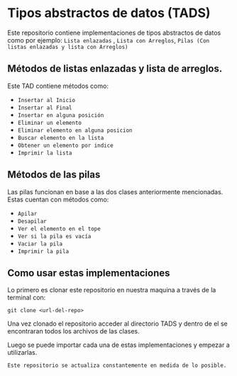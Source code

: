 
# Tipos abstractos de datos (TADS)

Este repositorio contiene implementaciones de tipos abstractos de datos como por ejemplo:
`Lista enlazadas` , `Lista con Arreglos`, `Pilas (Con listas enlazadas y lista con Arreglos)`




## Métodos de listas enlazadas y lista de arreglos.

Este TAD contiene métodos como:
- `Insertar al Inicio`
- `Insertar al Final`
- `Insertar en alguna posición`
- `Eliminar un elemento`
- `Eliminar elemento en alguna posicion`
- `Buscar elemento en la lista`
- `Obtener un elemento por indice`
- `Imprimir la lista`


## Métodos de las pilas

Las pilas funcionan en base a las dos clases anteriormente mencionadas.
Estas cuentan con métodos como:
- `Apilar`
- `Desapilar`
- `Ver el elemento en el tope`
- `Ver si la pila es vacía`
- `Vaciar la pila`
- `Imprimir la pila`
## Como usar estas implementaciones
Lo primero es clonar este repositorio en nuestra maquina a través de la terminal con:
```
git clone <url-del-repo>
```
Una vez clonado el repositorio acceder al directorio TADS y dentro de el se encontraran todos los archivos de las clases.

Luego se puede importar cada una de estas implementaciones y empezar a utilizarlas.

```
Este repositorio se actualiza constantemente en medida de lo posible.
```